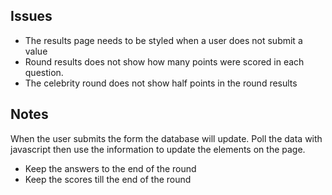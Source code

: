 ## Issues
- The results page needs to be styled when a user does not submit a value
- Round results does not show how many points were scored in each question.
- The celebrity round does not show half points in the round results

## Notes

When the user submits the form the database will update.
Poll the data with javascript then use the information to update the elements on the page.

- Keep the answers to the end of the round
- Keep the scores till the end of the round